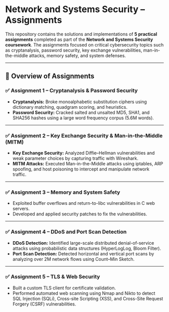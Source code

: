 # Network and Systems Security – Assignments

This repository contains the solutions and implementations of **5 practical assignments** completed as part of the **Network and Systems Security coursework**. The assignments focused on critical cybersecurity topics such as cryptanalysis, password security, key exchange vulnerabilities, man-in-the-middle attacks, memory safety, and system defenses.

---

## 🚀 Overview of Assignments

### ✅ Assignment 1 – Cryptanalysis & Password Security  
- **Cryptanalysis:** Broke monoalphabetic substitution ciphers using dictionary matching, quadgram scoring, and heuristics.  
- **Password Security:** Cracked salted and unsalted MD5, SHA1, and SHA256 hashes using a large word frequency corpus (5.6M words).

---

### ✅ Assignment 2 – Key Exchange Security & Man-in-the-Middle (MITM)  
- **Key Exchange Security:** Analyzed Diffie–Hellman vulnerabilities and weak parameter choices by capturing traffic with Wireshark.  
- **MITM Attacks:** Executed Man-in-the-Middle attacks using iptables, ARP spoofing, and host poisoning to intercept and manipulate network traffic.

---

### ✅ Assignment 3 – Memory and System Safety  
- Exploited buffer overflows and return-to-libc vulnerabilities in C web servers.  
- Developed and applied security patches to fix the vulnerabilities.

---

### ✅ Assignment 4 – DDoS and Port Scan Detection  
- **DDoS Detection:** Identified large-scale distributed denial-of-service attacks using probabilistic data structures (HyperLogLog, Bloom Filter).  
- **Port Scan Detection:** Detected horizontal and vertical port scans by analyzing over 2M network flows using Count–Min Sketch.

---

### ✅ Assignment 5 – TLS & Web Security  
- Built a custom TLS client for certificate validation.  
- Performed automated web scanning using Nmap and Nikto to detect SQL Injection (SQLi), Cross-site Scripting (XSS), and Cross-Site Request Forgery (CSRF) vulnerabilities.



